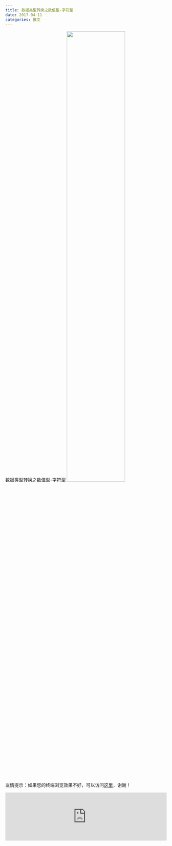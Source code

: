 ```yaml
---
title: 数据类型转换之数值型-字符型
date: 2017-04-11
categories: 推文
---
```

数据类型转换之数值型-字符型
<img src="http://mmbiz.qpic.cn/mmbiz_jpg/ACviaWTBFxhY7KwDqxL6P5sFqicaKg2gYfiaGcFvrSKtuE2FTZw1rV7cuElJ2xUDtEkKJIsP4jUibdL8nxgyibodEWw/0?wx_fmt=jpeg" style="width: 60%; height: auto;"/><!--more-->
友情提示：如果您的终端浏览效果不好，可以访问[这里](https://stata-club.github.io/stata_article/2017-04-11.html)，谢谢！
<iframe src="https://stata-club.github.io/stata_article/2017-04-11.html" id="iframepage" frameborder="0" scrolling="no" marginheight="0" marginwidth="0" width="100%" onLoad="iFrameHeight()"></iframe>
<script type="text/javascript" language="javascript">
function iFrameHeight() {
var ifm= document.getElementById("iframepage");
var subWeb = document.frames ? document.frames["iframepage"].document : ifm.contentDocument;   
if(ifm != null && subWeb != null) {
 ifm.height = subWeb.body.scrollHeight;
} 
} 
</script> 
